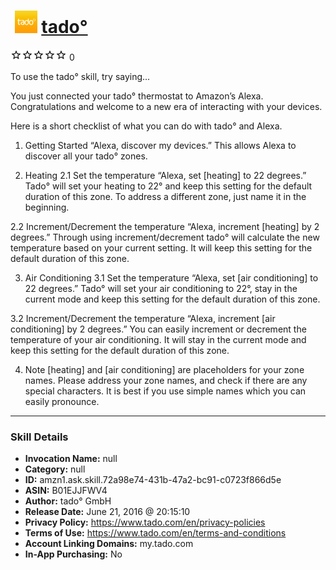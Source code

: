 # &nbsp;<img src="skill_icon" alt="tado° icon" width="36"> [tado°](http://alexa.amazon.com/#skills/amzn1.ask.skill.72a98e74-431b-47a2-bc91-c0723f866d5e)
![0 stars](../../images/ic_star_border_black_18dp_1x.png)![0 stars](../../images/ic_star_border_black_18dp_1x.png)![0 stars](../../images/ic_star_border_black_18dp_1x.png)![0 stars](../../images/ic_star_border_black_18dp_1x.png)![0 stars](../../images/ic_star_border_black_18dp_1x.png) 0

To use the tado° skill, try saying...

You just connected your tado° thermostat to Amazon’s Alexa.
Congratulations and welcome to a new era of interacting with your devices.

Here is a short checklist of what you can do with tado° and Alexa.

1. Getting Started
“Alexa, discover my devices.”
This allows Alexa to discover all your tado° zones.

2. Heating
2.1 Set the temperature
“Alexa, set [heating] to 22 degrees.”
Tado° will set your heating to 22° and keep this setting for the default duration of this zone. To address a different zone, just name it in the beginning.

2.2 Increment/Decrement the temperature
“Alexa, increment [heating] by 2 degrees.”
Through using increment/decrement tado° will calculate the new temperature based on your current setting. It will keep this setting for the default duration of this zone.

3. Air Conditioning
3.1 Set the temperature
“Alexa, set [air conditioning] to 22 degrees.”
Tado° will set your air conditioning to 22°, stay in the current mode and keep this setting for the default duration of this zone.

3.2 Increment/Decrement the temperature
“Alexa, increment [air conditioning] by 2 degrees.”
You can easily increment or decrement the temperature of your air conditioning. It will stay in the current mode and keep this setting for the default duration of this zone.

4. Note
[heating] and [air conditioning] are placeholders for your zone names. Please address your zone names, and check if there are any special characters. It is best if you use simple names which you can easily pronounce.

***

### Skill Details

* **Invocation Name:** null
* **Category:** null
* **ID:** amzn1.ask.skill.72a98e74-431b-47a2-bc91-c0723f866d5e
* **ASIN:** B01EJJFWV4
* **Author:** tado° GmbH
* **Release Date:** June 21, 2016 @ 20:15:10
* **Privacy Policy:** https://www.tado.com/en/privacy-policies
* **Terms of Use:** https://www.tado.com/en/terms-and-conditions
* **Account Linking Domains:** my.tado.com
* **In-App Purchasing:** No
